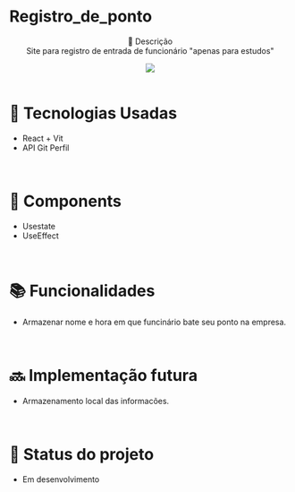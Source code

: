  # Registro_de_ponto <br> 

<p align="center">
 📝 Descrição <br> 
   Site para registro de entrada de funcionário  "apenas para estudos"  <br> 
</p>


<div align="center">
<img src="https://user-images.githubusercontent.com/89613568/182255393-99e82cdb-d721-497f-85cc-2287448939c3.png"/>
</div>

 <br> 
 
# 🚀 Tecnologias Usadas
* React + Vit
* API Git Perfil

<br> 

# 🔧 Components

* Usestate
* UseEffect

<br> 

# 📚 Funcionalidades
* Armazenar nome e hora em que funcinário bate seu ponto na empresa.

<br> 

# 🔜 Implementação futura
* Armazenamento local das informacões.

<br> 

# 🎯 Status do projeto
* Em desenvolvimento
